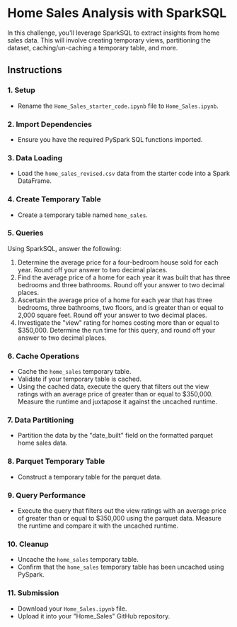 # Home Sales Analysis with SparkSQL

In this challenge, you'll leverage SparkSQL to extract insights from home sales data. This will involve creating temporary views, partitioning the dataset, caching/un-caching a temporary table, and more.

## Instructions

### 1. Setup
- Rename the `Home_Sales_starter_code.ipynb` file to `Home_Sales.ipynb`.

### 2. Import Dependencies
- Ensure you have the required PySpark SQL functions imported.

### 3. Data Loading
- Load the `home_sales_revised.csv` data from the starter code into a Spark DataFrame.

### 4. Create Temporary Table
- Create a temporary table named `home_sales`.

### 5. Queries
Using SparkSQL, answer the following:
1. Determine the average price for a four-bedroom house sold for each year. Round off your answer to two decimal places.
2. Find the average price of a home for each year it was built that has three bedrooms and three bathrooms. Round off your answer to two decimal places.
3. Ascertain the average price of a home for each year that has three bedrooms, three bathrooms, two floors, and is greater than or equal to 2,000 square feet. Round off your answer to two decimal places.
4. Investigate the "view" rating for homes costing more than or equal to $350,000. Determine the run time for this query, and round off your answer to two decimal places.

### 6. Cache Operations
- Cache the `home_sales` temporary table.
- Validate if your temporary table is cached.
- Using the cached data, execute the query that filters out the view ratings with an average price of greater than or equal to $350,000. Measure the runtime and juxtapose it against the uncached runtime.

### 7. Data Partitioning
- Partition the data by the "date_built" field on the formatted parquet home sales data.

### 8. Parquet Temporary Table
- Construct a temporary table for the parquet data.

### 9. Query Performance
- Execute the query that filters out the view ratings with an average price of greater than or equal to $350,000 using the parquet data. Measure the runtime and compare it with the uncached runtime.

### 10. Cleanup
- Uncache the `home_sales` temporary table.
- Confirm that the `home_sales` temporary table has been uncached using PySpark.

### 11. Submission
- Download your `Home_Sales.ipynb` file.
- Upload it into your "Home_Sales" GitHub repository.
